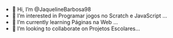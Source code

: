 - 👋 Hi, I’m @JaquelineBarbosa98
- 👀 I’m interested in Programar jogos no Scratch e JavaScript ...
- 🌱 I’m currently learning Páginas na Web ...
- 💞️ I’m looking to collaborate on Projetos Escolares...
<!---
JaquelineBarbosa98/JaquelineBarbosa98 is a ✨ special ✨ repository because its `README.md` (this file) appears on your GitHub profile.
You can click the Preview link to take a look at your changes.
--->
